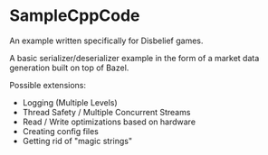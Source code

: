 # SampleCppCode
An example written specifically for Disbelief games. 

A basic serializer/deserializer example in the form of a market data generation built on top of Bazel. 

Possible extensions:
- Logging (Multiple Levels)
- Thread Safety / Multiple Concurrent Streams
- Read / Write optimizations based on hardware
- Creating config files 
- Getting rid of "magic strings"
